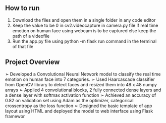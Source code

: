 ## How to run
1) Download the files and open them in a single folder in any code editor
2) Keep the value to be 0 in cv2.videocapture in camera.py file if real time emotion on human face using webcam is to be captured else keep the path of a videofile 
3) Run the app.py file using python -m flask run command in the terminal of that file

## Project Overview
➢ Developed a Convolutional Neural Network model to classify the real time emotion on human face 
into 7 categories.
➢ Used Haarcascade classifier from OpenCV library to detect faces and resized them into 48 x 
48 numpy arrays
➢ Applied 4 convolutional blocks, 2 fully connected dense layers and a dense layer with softmax
activation function
➢ Achieved an accuracy of 0.82 on validation set using Adam as the optimizer, categorical crossentropy
as the loss function
➢ Designed the basic template of app layout using HTML and deployed the model to web interface 
using Flask framewor
